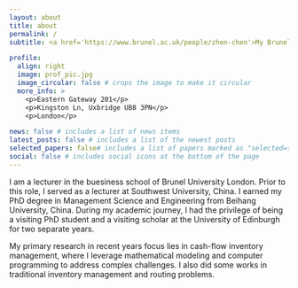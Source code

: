 ```yaml
---
layout: about
title: about
permalink: /
subtitle: <a href='https://www.brunel.ac.uk/people/zhen-chen'>My Brunel University webpage</a>

profile:
  align: right
  image: prof_pic.jpg
  image_circular: false # crops the image to make it circular
  more_info: >
    <p>Eastern Gateway 201</p>
    <p>Kingston Ln, Uxbridge UB8 3PN</p>
    <p>London</p>

news: false # includes a list of news items
latest_posts: false # includes a list of the newest posts
selected_papers: false# includes a list of papers marked as "selected={true}"
social: false # includes social icons at the bottom of the page
---
```


I am a lecturer in the buesiness school of Brunel University London. Prior to this role, I served as a lecturer at Southwest University, China. I earned my PhD degree in Management Science and Engineering from Beihang University, China. During my academic journey, I had the privilege of being a visiting PhD student and a visiting scholar at the University of Edinburgh for two separate years. 

My primary research in recent years focus lies in cash-flow inventory management, where I leverage mathematical modeling and computer programming to address complex challenges. I also did some works in traditional inventory management and routing problems.

<!--
#Write your biography here. Tell the world about yourself. Link to your favorite [subreddit](http://reddit.com). You can put a picture in, too. The code is already in, just name your picture `prof_pic.jpg` and put it in the `img/` folder.

Put your address / P.O. box / other info right below your picture. You can also disable any of these elements by editing `profile` property of the YAML header of your `_pages/about.md`. Edit `_bibliography/papers.bib` and Jekyll will render your [publications page](/al-folio/publications/) automatically.

Link to your social media connections, too. This theme is set up to use [Font Awesome icons](https://fontawesome.com/) and [Academicons](https://jpswalsh.github.io/academicons/), like the ones below. Add your Facebook, Twitter, LinkedIn, Google Scholar, or just disable all of them.
-->